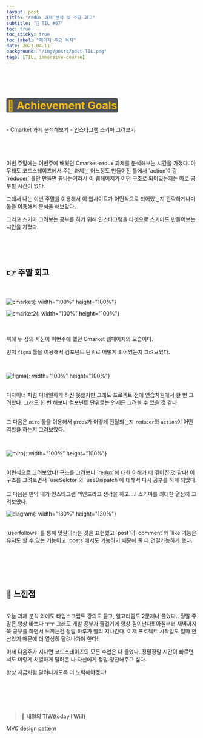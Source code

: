 ```yaml
---
layout: post
title: "redux 과제 분석 및 주말 회고"
subtitle: "📅 TIL #67"
toc: true
toc_sticky: true
toc_label: "페이지 주요 목차"
date: 2021-04-11
background: "/img/posts/post-TIL.png"
tags: [TIL, immersive-course]
---
```


<br/>
<br/>

# <span style ="background-color:#4e5357; color:#f2b810; border-radius:4px; padding:2px">🎯 Achievement Goals</span>

<br/>
- Cmarket 과제 분석해보기
- 인스타그램 스키마 그려보기

<br/>
<br/>
<br/>
<br/>
<br/>
이번 주말에는 이번주에 배웠던 Cmarket-redux 과제를 분석해보는 시간을 가졌다. 아무래도 코드스테이츠에서 주는 과제는 어느정도 만들어진 틀에서 `action`이랑 `reducer` 틀만 만들면 끝나는거라서 이 웹페이지가 어떤 구조로 되어있는지는 따로 공부할 시간이 없다.

그래서 나는 이번 주말을 이용해서 이 웹사이트가 어떤식으로 되어있는지 간략하게나마 툴을 이용해서 분석을 해보았다.

그리고 스키마 그려보는 공부를 하기 위해 인스타그램을 타겟으로 스키마도 만들어보는 시간을 가졌다.

<br/>
<br/>
<br/>

## 👉 주말 회고

<br/>

![cmarket](https://user-images.githubusercontent.com/75570915/114381355-fd920580-9bc5-11eb-8230-eb81860d7b46.png){: width="100%" height="100%"}

![cmarket2](https://user-images.githubusercontent.com/75570915/114381360-fec33280-9bc5-11eb-9974-6602f3927731.png){: width="100%" height="100%"}

<br/>
<br/>
위에 두 장의 사진이 이번주에 했던 Cmarket 웹페이지의 모습이다.

먼저 `figma` 툴을 이용해서 컴포넌트 단위로 어떻게 되어있는지 그려보았다. 

<br/>

![figma](https://user-images.githubusercontent.com/75570915/114382235-1e0e8f80-9bc7-11eb-8beb-0b9de8c9a82b.png){: width="100%" height="100%"}

<br/>
디자이너 처럼 디테일하게 하진 못했지만 그래도 프로젝트 전에 연습차원에서 한 번 그려봤다. 그래도 한 번 해보니 컴포넌트 단위로는 언제든 그려볼 수 있을 것 같다.

<br/>
<br/>

그 다음은 `miro` 툴을 이용해서 `props`가 어떻게 전달되는지 `reducer`와 `action`이 어떤 역할을 하는지 그려보았다.

<br/>

![miro](https://user-images.githubusercontent.com/75570915/114380559-2f569c80-9bc5-11eb-875c-fc6779c3ef31.png){: width="100%" height="100%"}

<br/>
이런식으로 그려보았다! 구조를 그려보니 `redux`에 대한 이해가 더 깊어진 것 같다! 이 구조를 그려보면서 `useSelctor`와 `useDispatch`에 대해서 다시 공부를 하게 되었다.

<br/>
<br/>
그 다음은 만약 내가 인스타그램 백엔드라고 생각을 하고....! 스키마를 최대한 열심히 그려보았다.

<br/>

![diagram](https://user-images.githubusercontent.com/75570915/114380847-7c3a7300-9bc5-11eb-97a9-eedd621ba6db.png){: width="130%" height="130%"}

<br/>
`userfollows` 를 통해 맞팔이라는 것을 표현했고 `post`의 `comment`와 `like`기능은 유저도 할 수 있는 기능이고 `posts`에서도 가능하기 때문에 둘 다 연결가능하게 했다.

<br/>
<br/>
<br/>
<br/>
<br/>
<br/>

## 🙌 느낀점

<br/>
오늘 과제 분석 외에도 타입스크립트 강의도 듣고, 알고리즘도 2문제나 풀었다.. 정말 주말은 항상 바쁘다 ㅜㅜ 그래도 개발 공부가 즐겁기에 항상 힘이난다!! 아침부터 새벽까지 쭉 공부를 하면서 느끼는건 정말 하루가 빨리 지나간다. 이제 프로젝트 시작일도 얼마 안남았기 때문에 더 열심히 달려나가야 한다!

이제 다음주가 지나면 코드스테이츠의 모든 수업은 다 들었다. 정말정말 시간이 빠르면서도 이렇게 치열하게 달려온 나 자신에게 정말 칭찬해주고 싶다.

항상 지금처럼 달려나가도록 더 노력해야겠다!

<br/>
<br/>
<br/>
<br/>

> 👊 **내일의 TIW(today I Will)**

MVC design pattern

<br/>
<br/>
<br/>
